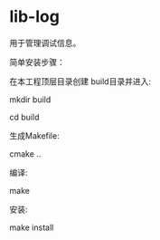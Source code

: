 # lib-log
用于管理调试信息。

简单安装步骤：

在本工程顶层目录创建 build目录并进入:

mkdir build

cd build

生成Makefile:

cmake ..


编译:

make

安装:

make install
